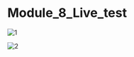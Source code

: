 # Module_8_Live_test
 
![1](https://github.com/kamruzzaman-aman/Module_8_Live_test/assets/17810615/2673a861-a010-4327-abb6-13a99412ce9e)

![2](https://github.com/kamruzzaman-aman/Module_8_Live_test/assets/17810615/b3a1eb7d-add4-4e28-afb9-cc34203c59d3)
